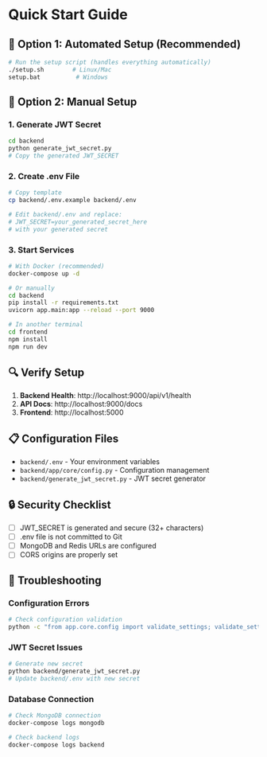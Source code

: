 # Quick Start Guide

## 🚀 Option 1: Automated Setup (Recommended)

```bash
# Run the setup script (handles everything automatically)
./setup.sh        # Linux/Mac
setup.bat          # Windows
```

## 🔧 Option 2: Manual Setup

### 1. Generate JWT Secret
```bash
cd backend
python generate_jwt_secret.py
# Copy the generated JWT_SECRET
```

### 2. Create .env File
```bash
# Copy template
cp backend/.env.example backend/.env

# Edit backend/.env and replace:
# JWT_SECRET=your_generated_secret_here
# with your generated secret
```

### 3. Start Services
```bash
# With Docker (recommended)
docker-compose up -d

# Or manually
cd backend
pip install -r requirements.txt
uvicorn app.main:app --reload --port 9000

# In another terminal
cd frontend
npm install
npm run dev
```

## 🔍 Verify Setup

1. **Backend Health**: http://localhost:9000/api/v1/health
2. **API Docs**: http://localhost:9000/docs
3. **Frontend**: http://localhost:5000

## 📋 Configuration Files

- `backend/.env` - Your environment variables
- `backend/app/core/config.py` - Configuration management
- `backend/generate_jwt_secret.py` - JWT secret generator

## 🔒 Security Checklist

- [ ] JWT_SECRET is generated and secure (32+ characters)
- [ ] .env file is not committed to Git
- [ ] MongoDB and Redis URLs are configured
- [ ] CORS origins are properly set

## 🐛 Troubleshooting

### Configuration Errors
```bash
# Check configuration validation
python -c "from app.core.config import validate_settings; validate_settings()"
```

### JWT Secret Issues
```bash
# Generate new secret
python backend/generate_jwt_secret.py
# Update backend/.env with new secret
```

### Database Connection
```bash
# Check MongoDB connection
docker-compose logs mongodb

# Check backend logs
docker-compose logs backend
```